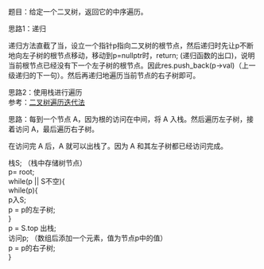 题目：给定一个二叉树，返回它的中序遍历。

思路1：递归   

递归方法直截了当，设立一个指针p指向二叉树的根节点，然后递归时先让p不断地向左子树的根节点移动，移动到p=nullptr时，return; (递归函数的出口)，说明当前根节点已经没有下一个左子树的根节点。因此res.push_back(p->val)（上一级递归的下一句）。然后再递归地遍历当前节点的右子树即可。   

思路2：使用栈进行遍历   
参考：[二叉树遍历迭代法](https://leetcode-cn.com/problems/binary-tree-inorder-traversal/solution/die-dai-fa-by-jason-2/)   

思路：每到一个节点 A，因为根的访问在中间，将 A 入栈。然后遍历左子树，接着访问 A，最后遍历右子树。   

在访问完 A 后，A 就可以出栈了。因为 A 和其左子树都已经访问完成。   

栈S; （栈中存储树节点）   
p= root;   
while(p || S不空){   
    while(p){   
        p入S;   
        p = p的左子树;   
    }   
    p = S.top 出栈;   
    访问p; （数组后添加一个元素，值为节点p中的值）   
    p = p的右子树;   
}   